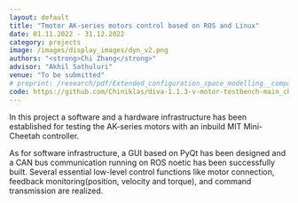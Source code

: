 ```yaml
---
layout: default
title: "Tmotor AK-series motors control based on ROS and Linux"
date: 01.11.2022 - 31.12.2022
category: projects
image: /images/display_images/dyn_v2.png
authors: "<strong>Chi Zhang</strong>"
advisor: "Akhil Sathuluri"
venue: "To be submitted"
# preprint: /research/pdf/Extended_configuration_space_modelling__comparison_and_real_time_simulation_of_Lagrangian_dynamics_formulations_of_parallel_manipulators.pdf
code: https://github.com/Chiniklas/diva-1.1.3-v-motor-testbench-main_chi
---
```

In this project a software and a hardware infrastructure has been established for testing the AK-series motors with an inbuild MIT Mini-Cheetah controller.

As for software infrastructure, a GUI based on PyQt has been designed and a CAN bus communication running on ROS noetic has been successfully built. Several essential low-level control functions like motor connection, feedback monitoring(position, velocity and torque), and command transmission are realized.

